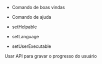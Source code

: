 - Comando de boas vindas
- Comando de ajuda

- setHelpable
- setLanguage
- setUserExecutable

Usar API para gravar o progresso do usuário
